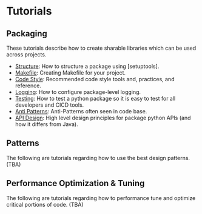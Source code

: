 # Tutorials

## Packaging

These tutorials describe how to create sharable libraries which can be used 
across projects.

- [Structure](tutorials/packaging/structure.md): How to structure a package 
  using [setuptools].
- [Makefile](tutorials/packaging/makefile.md): Creating Makefile for your project.
- [Code Style](tutorials/packaging/code_style.md): Recommended code style tools
  and, practices, and reference.
- [Logging](tutorials/packaging/logging.md): How to configure package-level 
  logging.
- [Testing](tutorials/packaging/testing.md): How to test a python package so
  it is easy to test for all developers and CICD tools.
- [Anti Patterns](tutorials/packaging/anti_patterns.md): Anti-Patterns often seen in code base.
- [API Design](tutorials/packaging/api_design.md): High level design principles
for package python APIs (and how it differs from Java).

## Patterns

The following are tutorials regarding how to use the best design patterns. (TBA)

<!-- - [Patterns](tutorials/patterns/pattern.md): Best patterns to follow. -->



## Performance Optimization & Tuning

The following are tutorials regarding how to performance tune and optimize 
critical portions of code. (TBA)

<!-- 
- [Profiling Tools & Strategy](tutorials/performance/profiling_tools.md): A 
  general guide for how to profile python code.
- [Lookup Tables](tutorials/performance/lookup_tables.md): Performance of 
  different lookup table implementations for both  single and batch requests.
- [Array Multiprocessing](tutorials/performance/array_multiprocessing.md): How
  to efficiently use all machine resources to process [pd.Series], 
  [pd.DataFrame] and [np.ndarray]. -->

<!-- 
[setuptools]: https://setuptools.readthedocs.io/en/latest/
[pd.Series]: https://pandas.pydata.org/pandas-docs/stable/reference/api/pandas.Series.html
[pd.Dataframe]: https://pandas.pydata.org/pandas-docs/stable/reference/api/pandas.DataFrame.html
[np.ndarray]: https://docs.scipy.org/doc/numpy/reference/generated/numpy.ndarray.html -->
